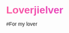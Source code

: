 # Loverjielver
#For my lover
<!DOCTYPE html>
<html lang="zh-CN">
<head>
    <meta charset="UTF-8">
    <meta name="viewport" content="width=device-width, initial-scale=1.0">
    <title>我们的七夕节 | 爱的纪念</title>
    <link rel="stylesheet" href="https://cdnjs.cloudflare.com/ajax/libs/font-awesome/6.4.0/css/all.min.css">
    <style>
        * {
            margin: 0;
            padding: 0;
            box-sizing: border-box;
            font-family: 'Microsoft YaHei', sans-serif;
        }
        
        body {
            background: linear-gradient(135deg, #1a0229 0%, #2c0345 100%);
            color: #fff;
            overflow-x: hidden;
            min-height: 100vh;
            position: relative;
            display: flex;
            justify-content: center;
            align-items: center;
            padding: 20px;
        }
        
        /* 星星背景效果 */
        .stars {
            position: fixed;
            top: 0;
            left: 0;
            width: 100%;
            height: 100%;
            z-index: -1;
        }
        
        .star {
            position: absolute;
            background-color: #fff;
            border-radius: 50%;
            animation: twinkle 5s infinite;
        }
        
        @keyframes twinkle {
            0%, 100% { opacity: 0.2; }
            50% { opacity: 1; }
        }
        
        /* 爱心雨效果 */
        .hearts {
            position: fixed;
            top: 0;
            left: 0;
            width: 100%;
            height: 100%;
            pointer-events: none;
            z-index: -1;
        }
        
        .heart {
            position: absolute;
            font-size: 20px;
            color: #ff2a70;
            opacity: 0.7;
            animation: fall 10s linear infinite;
        }
        
        @keyframes fall {
            0% {
                transform: translateY(-10%) rotate(0deg);
                opacity: 0.7;
            }
            100% {
                transform: translateY(100vh) rotate(360deg);
                opacity: 0;
            }
        }
        
        /* 登录容器 */
        .login-container {
            background: rgba(89, 10, 110, 0.7);
            backdrop-filter: blur(10px);
            border-radius: 20px;
            padding: 40px;
            width: 100%;
            max-width: 450px;
            box-shadow: 0 15px 35px rgba(0, 0, 0, 0.5);
            text-align: center;
            position: relative;
            overflow: hidden;
        }
        
        .login-container::before {
            content: '';
            position: absolute;
            top: -50%;
            left: -50%;
            width: 200%;
            height: 200%;
            background: linear-gradient(45deg, transparent, rgba(255, 94, 157, 0.1), rgba(193, 34, 242, 0.1));
            transform: rotate(-45deg);
            z-index: 0;
        }
        
        .login-content {
            position: relative;
            z-index: 1;
        }
        
        .logo {
            font-size: 32px;
            font-weight: bold;
            margin-bottom: 30px;
            color: #ff5e9d;
            display: flex;
            align-items: center;
            justify-content: center;
        }
        
        .logo i {
            margin-right: 10px;
        }
        
        h1 {
            font-size: 28px;
            margin-bottom: 10px;
            background: linear-gradient(45deg, #ff5e9d, #c122f2);
            -webkit-background-clip: text;
            -webkit-text-fill-color: transparent;
        }
        
        .subtitle {
            color: #d8b6e6;
            margin-bottom: 30px;
            font-size: 16px;
        }
        
        /* 输入框样式 */
        .input-group {
            margin-bottom: 25px;
            text-align: left;
        }
        
        .input-group label {
            display: block;
            margin-bottom: 8px;
            color: #e2c5f0;
            font-size: 14px;
        }
        
        .input-field {
            width: 100%;
            padding: 15px 20px;
            background: rgba(255, 255, 255, 0.08);
            border: 2px solid rgba(255, 255, 255, 0.1);
            border-radius: 12px;
            color: #fff;
            font-size: 16px;
            transition: all 0.3s;
        }
        
        .input-field:focus {
            outline: none;
            border-color: #c122f2;
            background: rgba(255, 255, 255, 0.12);
        }
        
        .input-field::placeholder {
            color: #b18bc9;
        }
        
        /* 按钮样式 */
        .login-btn {
            width: 100%;
            padding: 16px;
            background: linear-gradient(45deg, #ff5e9d, #c122f2);
            border: none;
            border-radius: 12px;
            color: white;
            font-size: 16px;
            font-weight: bold;
            cursor: pointer;
            transition: transform 0.3s, box-shadow 0.3s;
            margin-top: 10px;
        }
        
        .login-btn:hover {
            transform: translateY(-3px);
            box-shadow: 0 7px 15px rgba(193, 34, 242, 0.3);
        }
        
        .login-btn:active {
            transform: translateY(0);
        }
        
        /* 额外选项 */
        .extra-options {
            display: flex;
            justify-content: space-between;
            align-items: center;
            margin-top: 20px;
            font-size: 14px;
            color: #b18bc9;
        }
        
        .remember-me {
            display: flex;
            align-items: center;
        }
        
        .remember-me input {
            margin-right: 8px;
        }
        
        .forgot-password {
            color: #ff5e9d;
            text-decoration: none;
            transition: color 0.3s;
        }
        
        .forgot-password:hover {
            color: #fff;
        }
        
        /* 错误消息 */
        .error-message {
            color: #ff5e9d;
            margin-top: 15px;
            font-size: 14px;
            display: none;
        }
        
        /* 响应式设计 */
        @media (max-width: 500px) {
            .login-container {
                padding: 30px 20px;
            }
            
            h1 {
                font-size: 24px;
            }
            
            .extra-options {
                flex-direction: column;
                gap: 10px;
                align-items: flex-start;
            }
        }
        
        /* 网站内容 - 默认隐藏 */
        .website-content {
            display: none;
            width: 100%;
        }
    </style>
</head>
<body>
    <!-- 星星背景 -->
    <div class="stars" id="stars"></div>
    
    <!-- 爱心雨 -->
    <div class="hearts" id="hearts"></div>
    
    <!-- 登录表单 -->
    <div class="login-container" id="loginContainer">
        <div class="login-content">
            <div class="logo">
                <i class="fas fa-heart"></i> 七夕之恋
            </div>
            <h1>专属访问</h1>
            <p class="subtitle">请输入密码查看专属内容</p>
            
            <form id="loginForm">
                <div class="input-group">
                    <label for="username">你的名字</label>
                    <input type="text" id="username" class="input-field" placeholder="请输入你的名字" required>
                </div>
                
                <div class="input-group">
                    <label for="password">访问密码</label>
                    <input type="password" id="password" class="input-field" placeholder="请输入密码" required>
                </div>
                
                <button type="submit" class="login-btn">进入我们的世界</button>
                
                <div class="error-message" id="errorMessage">
                    <i class="fas fa-exclamation-circle"></i> 密码不正确，请再试一次
                </div>
            </form>
            
            <div class="extra-options">
                <div class="remember-me">
                    <input type="checkbox" id="rememberMe">
                    <label for="rememberMe">记住我</label>
                </div>
                <a href="#" class="forgot-password">忘记密码？</a>
            </div>
        </div>
    </div>
    
    <!-- 网站内容 -->
    <div class="website-content" id="websiteContent">
        <!-- 这里放置您之前创建的网站内容 -->
    </div>

    <script>
        // 创建星星背景
        function createStars() {
            const stars = document.getElementById('stars');
            const starsCount = 200;
            
            for (let i = 0; i < starsCount; i++) {
                const star = document.createElement('div');
                star.classList.add('star');
                
                const size = Math.random() * 3;
                star.style.width = `${size}px`;
                star.style.height = `${size}px`;
                star.style.left = `${Math.random() * 100}%`;
                star.style.top = `${Math.random() * 100}%`;
                star.style.animationDelay = `${Math.random() * 5}s`;
                
                stars.appendChild(star);
            }
        }
        
        // 创建爱心雨
        function createHearts() {
            const hearts = document.getElementById('hearts');
            const heartsCount = 50;
            
            for (let i = 0; i < heartsCount; i++) {
                const heart = document.createElement('div');
                heart.classList.add('heart');
                heart.innerHTML = '❤';
                
                heart.style.left = `${Math.random() * 100}%`;
                heart.style.animationDelay = `${Math.random() * 10}s`;
                heart.style.fontSize = `${Math.random() * 15 + 10}px`;
                
                hearts.appendChild(heart);
            }
        }
        
        // 处理登录表单提交
        document.getElementById('loginForm').addEventListener('submit', function(e) {
            e.preventDefault();
            
            const username = document.getElementById('username').value;
            const password = document.getElementById('password').value;
            const errorMessage = document.getElementById('errorMessage');
            
            // 简单验证 - 在实际应用中，这应该与后端验证
            if (password === 'iloveyou' || password === '5201314' || password === 'qixi2023') {
                // 登录成功
                errorMessage.style.display = 'none';
                
                // 显示成功消息
                alert('登录成功！欢迎进入我们的世界，' + username + '！❤');
                
                // 隐藏登录表单，显示网站内容
                document.getElementById('loginContainer').style.display = 'none';
                document.getElementById('websiteContent').style.display = 'block';
                
                // 在实际应用中，这里可以重定向到主页面或显示隐藏的内容
            } else {
                // 登录失败
                errorMessage.style.display = 'block';
                
                // 摇动效果
                const inputs = document.querySelectorAll('.input-field');
                inputs.forEach(input => {
                    input.classList.add('shake');
                    setTimeout(() => {
                        input.classList.remove('shake');
                    }, 500);
                });
            }
        });
        
        // 忘记密码链接
        document.querySelector('.forgot-password').addEventListener('click', function(e) {
            e.preventDefault();
            alert('提示：试试这些密码之一：iloveyou, 5201314, qixi2023\n\n当然，在实际应用中，这会通过邮件重置。');
        });
        
        // 初始化
        window.onload = function() {
            createStars();
            createHearts();
            
            // 检查是否已登录（本地存储示例）
            if (localStorage.getItem('isLoggedIn') === 'true') {
                document.getElementById('loginContainer').style.display = 'none';
                document.getElementById('websiteContent').style.display = 'block';
            }
        };
    </script>
</body>
</html>